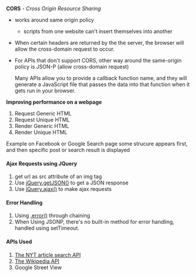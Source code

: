 **CORS** - _Cross Origin Resource Sharing_

- works around same origin policy 
    - scripts from one website can't insert themselves into another
- When certain headers are returned by the the server, the browser will allow the cross-domain request to occur.
- For APIs that don't support CORS, other way around the same-origin policy is JSON-P (allow cross-domain request)

    Many APIs allow you to provide a callback function name,
    and they will generate a JavaScript file that passes the data into that function when it gets run in your browser.


**Improving performance on a webpage**

1. Request Generic HTML
2. Request Unique HTML
3. Render Generic HTML
4. Render Unique HTML

Example on Facebook or Google Search page  some strucure appears first, 
and then specific post or search result is displayed

#### Ajax Requests using JQuery
1. get url as src attribute of an img tag
2. Use [jQuery.getJSON()](https://api.jquery.com/jquery.getjson/) to get a JSON response
3. Use [jQuery.ajax()](https://api.jquery.com/jquery.ajax/) to make ajax requests 

#### Error Handling
1. Using [.error()](https://api.jquery.com/error/) through chaining
2. When Using JSONP, there's no built-in method for error handling,
handled using setTimeout.


#### APIs Used
1. [The NYT article search API](https://developer.nytimes.com/docs/articlesearch-product/1/overview)
2. [The Wikipedia API](https://www.mediawiki.org/wiki/API:Main_page)
3. Google Street View